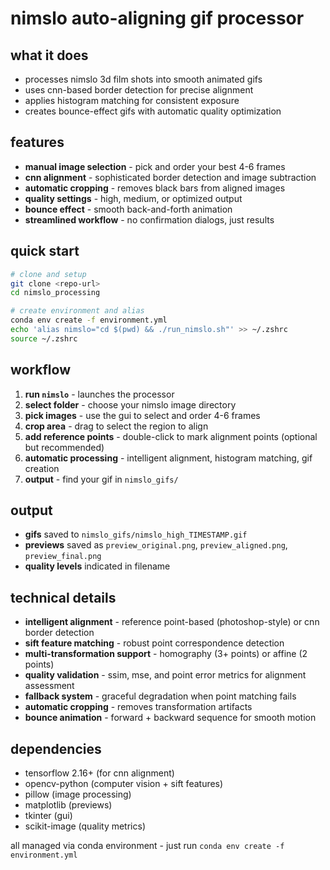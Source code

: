 # nimslo auto-aligning gif processor

## what it does
- processes nimslo 3d film shots into smooth animated gifs
- uses cnn-based border detection for precise alignment
- applies histogram matching for consistent exposure
- creates bounce-effect gifs with automatic quality optimization

## features
- **manual image selection** - pick and order your best 4-6 frames
- **cnn alignment** - sophisticated border detection and image subtraction
- **automatic cropping** - removes black bars from aligned images
- **quality settings** - high, medium, or optimized output
- **bounce effect** - smooth back-and-forth animation
- **streamlined workflow** - no confirmation dialogs, just results

## quick start

```bash
# clone and setup
git clone <repo-url>
cd nimslo_processing

# create environment and alias
conda env create -f environment.yml
echo 'alias nimslo="cd $(pwd) && ./run_nimslo.sh"' >> ~/.zshrc
source ~/.zshrc
```

## workflow
1. **run `nimslo`** - launches the processor
2. **select folder** - choose your nimslo image directory
3. **pick images** - use the gui to select and order 4-6 frames
4. **crop area** - drag to select the region to align
5. **add reference points** - double-click to mark alignment points (optional but recommended)
6. **automatic processing** - intelligent alignment, histogram matching, gif creation
7. **output** - find your gif in `nimslo_gifs/`

## output
- **gifs** saved to `nimslo_gifs/nimslo_high_TIMESTAMP.gif`
- **previews** saved as `preview_original.png`, `preview_aligned.png`, `preview_final.png`
- **quality levels** indicated in filename

## technical details
- **intelligent alignment** - reference point-based (photoshop-style) or cnn border detection
- **sift feature matching** - robust point correspondence detection
- **multi-transformation support** - homography (3+ points) or affine (2 points)
- **quality validation** - ssim, mse, and point error metrics for alignment assessment
- **fallback system** - graceful degradation when point matching fails
- **automatic cropping** - removes transformation artifacts
- **bounce animation** - forward + backward sequence for smooth motion

## dependencies
- tensorflow 2.16+ (for cnn alignment)
- opencv-python (computer vision + sift features)
- pillow (image processing)
- matplotlib (previews)
- tkinter (gui)
- scikit-image (quality metrics)

all managed via conda environment - just run `conda env create -f environment.yml`
